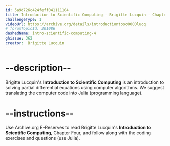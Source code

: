 ```yaml
---
id: 5a9d726c424feff041111104
title: Introduction to Scientific Computing - Brigitte Lucquin - Chapter 4
challengeType: 1
videoUrl: https://archive.org/details/introductiontosc0000lucq
# forumTopicId: 301086
dashedName: intro-scientific-computing-4
ghissue: 362
creator:  Brigitte Lucquin
---
```


# --description--

Brigitte Lucquin's __Introduction to Scientific Computing__ is an introduction to solving partial differential equations using computer algorithms. We suggest translating the computer code into Julia (programming language).

# --instructions--

Use Archive.org E-Reserves to read Brigitte Lucquin's __Introduction to Scientific Computing__, Chapter Four, and follow along with the coding exercises and questions (use Julia). 